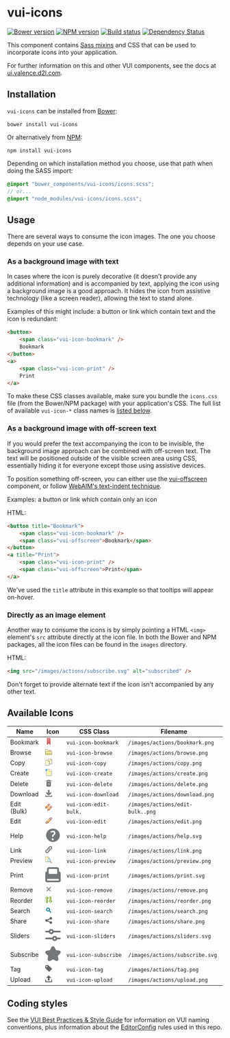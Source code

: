 # vui-icons
[![Bower version][bower-image]][bower-url]
[![NPM version][npm-image]][npm-url]
[![Build status][ci-image]][ci-url]
[![Dependency Status][dependencies-image]][dependencies-url]

This component contains [Sass mixins](http://sass-lang.com) and CSS that can be used to incorporate icons into your application.

For further information on this and other VUI components, see the docs at [ui.valence.d2l.com](http://ui.valence.d2l.com/).

## Installation

`vui-icons` can be installed from [Bower][bower-url]:
```shell
bower install vui-icons
```

Or alternatively from [NPM][npm-url]:
```shell
npm install vui-icons
```

Depending on which installation method you choose, use that path when doing the SASS import:

```scss
@import "bower_components/vui-icons/icons.scss";
// or...
@import "node_modules/vui-icons/icons.scss";
```

## Usage

There are several ways to consume the icon images. The one you choose depends on your use case.

### As a background image with text

In cases where the icon is purely decorative (it doesn't provide any additional information) and is accompanied by text, applying the icon using a background image is a good approach. It hides the icon from assistive technology (like a screen reader), allowing the text to stand alone.

Examples of this might include: a button or link which contain text and the icon is redundant:
```html
<button>
	<span class="vui-icon-bookmark" />
	Bookmark
</button>
<a>
	<span class="vui-icon-print" />
	Print
</a>
```

To make these CSS classes available, make sure you bundle the `icons.css` file (from the Bower/NPM package) with your application's CSS. The full list of available `vui-icon-*` class names is [listed below](#available-icons).

### As a background image with off-screen text

If you would prefer the text accompanying the icon to be invisible, the background image approach can be combined with off-screen text. The text will be positioned outside of the visible screen area using CSS, essentially hiding it for everyone except those using assistive devices.

To position something off-screen, you can either use the [vui-offscreen](https://github.com/Brightspace/valence-ui-offscreen) component, or follow [WebAIM's text-indent technique](http://webaim.org/techniques/css/invisiblecontent/).

Examples: a button or link which contain only an icon

HTML:
```html
<button title="Bookmark">
	<span class="vui-icon-bookmark" />
	<span class="vui-offscreen">Bookmark</span>
</button>
<a title="Print">
	<span class="vui-icon-print" />
	<span class="vui-offscreen">Print</span>
</a>
```

We've used the `title` attribute in this example so that tooltips will appear on-hover.

### Directly as an image element

Another way to consume the icons is by simply pointing a HTML `<img>` element's `src` attribute directly at the icon file. In both the Bower and NPM packages, all the icon files can be found in the `images` directory.

HTML:
```html
<img src="/images/actions/subscribe.svg" alt="subscribed" />
```

Don't forget to provide alternate text if the icon isn't accompanied by any other text.

## Available Icons

| Name | Icon | CSS Class | Filename |
| ---- | ---- | --------- | --- |
| Bookmark | ![](/images/actions/bookmark.png) | `vui-icon-bookmark` | `/images/actions/bookmark.png` |
| Browse | ![](/images/actions/browse.png) | `vui-icon-browse` | `/images/actions/browse.png` |
| Copy | ![](/images/actions/copy.png) | `vui-icon-copy` | `/images/actions/copy.png` |
| Create | ![](/images/actions/create.png) | `vui-icon-create` | `/images/actions/create.png` |
| Delete | ![](/images/actions/delete.png) | `vui-icon-delete` | `/images/actions/delete.png` |
| Download | ![](/images/actions/download.png) | `vui-icon-download` | `/images/actions/download.png` |
| Edit (Bulk) | ![](/images/actions/edit-bulk.png) | `vui-icon-edit-bulk.` | `/images/actions/edit-bulk..png` |
| Edit | ![](/images/actions/edit.png) | `vui-icon-edit` | `/images/actions/edit.png` |
| Help | ![](/images/actions/help.svg) | `vui-icon-help` | `/images/actions/help.svg` |
| Link | ![](/images/actions/link.png) | `vui-icon-link` | `/images/actions/link.png` |
| Preview | ![](/images/actions/preview.png) | `vui-icon-preview` | `/images/actions/preview.png` |
| Print | ![](/images/actions/print.svg) | `vui-icon-print` | `/images/actions/print.svg` |
| Remove | ![](/images/actions/remove.png) | `vui-icon-remove` | `/images/actions/remove.png` |
| Reorder | ![](/images/actions/reorder.png) | `vui-icon-reorder` | `/images/actions/reorder.png` |
| Search | ![](/images/actions/search.png) | `vui-icon-search` | `/images/actions/search.png` |
| Share | ![](/images/actions/share.png) | `vui-icon-share` | `/images/actions/share.png` |
| Sliders | ![](/images/actions/sliders.svg) | `vui-icon-sliders` | `/images/actions/sliders.svg` |
| Subscribe | ![](/images/actions/subscribe.svg) | `vui-icon-subscribe` | `/images/actions/subscribe.svg` |
| Tag | ![](/images/actions/tag.png) | `vui-icon-tag` | `/images/actions/tag.png` |
| Upload | ![](/images/actions/upload.png) | `vui-icon-upload` | `/images/actions/upload.png` |

## Coding styles

See the [VUI Best Practices & Style Guide](https://github.com/Brightspace/valence-ui-docs/wiki/Best-Practices-&-Style-Guide) for information on VUI naming conventions, plus information about the [EditorConfig](http://editorconfig.org) rules used in this repo.

[bower-url]: http://bower.io/search/?q=vui-icons
[bower-image]: https://img.shields.io/bower/v/vui-icons.svg
[npm-url]: https://www.npmjs.org/package/vui-icons
[npm-image]: https://img.shields.io/npm/v/vui-icons.svg
[ci-url]: https://travis-ci.org/Brightspace/valence-ui-icons
[ci-image]: https://travis-ci.org/Brightspace/valence-ui-icons.svg?branch=master
[dependencies-url]: https://david-dm.org/brightspace/valence-ui-icons
[dependencies-image]: https://img.shields.io/david/Brightspace/valence-ui-icons.svg
